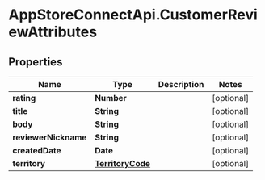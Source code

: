 # AppStoreConnectApi.CustomerReviewAttributes

## Properties

Name | Type | Description | Notes
------------ | ------------- | ------------- | -------------
**rating** | **Number** |  | [optional] 
**title** | **String** |  | [optional] 
**body** | **String** |  | [optional] 
**reviewerNickname** | **String** |  | [optional] 
**createdDate** | **Date** |  | [optional] 
**territory** | [**TerritoryCode**](TerritoryCode.md) |  | [optional] 


